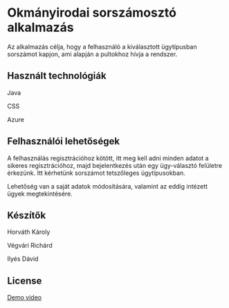 # Okmányirodai sorszámosztó alkalmazás

Az alkalmazás célja, hogy a felhasználó a kiválasztott ügytípusban sorszámot kapjon, ami alapján a pultokhoz hívja a rendszer.

## Használt technológiák

Java

CSS

Azure 

## Felhasználói lehetőségek
A felhasználás regisztrációhoz kötött, itt meg kell adni minden adatot a sikeres regisztrációhoz, majd bejelentkezés után egy ügy-választó felületre érkezünk. Itt kérhetünk sorszámot tetszőleges ügytípusokban.

Lehetőség van a saját adatok módosítására, valamint az eddig intézett ügyek megtekintésére.

## Készítők
Horváth Károly

Végvári Richárd

Ilyés Dávid
## License
[Demo video](https://toxy.hu/fsv2/?explorer/index/fileOut&path=%7Bsource%3A1115%7D%2F)
